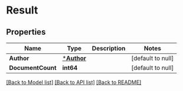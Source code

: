 # Result

## Properties
Name | Type | Description | Notes
------------ | ------------- | ------------- | -------------
**Author** | [***Author**](Author.md) |  | [default to null]
**DocumentCount** | **int64** |  | [default to null]

[[Back to Model list]](../README.md#documentation-for-models) [[Back to API list]](../README.md#documentation-for-api-endpoints) [[Back to README]](../README.md)

